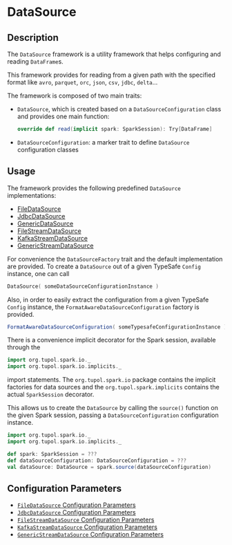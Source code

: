 # DataSource


## Description

The `DataSource` framework is a utility framework that helps configuring and reading `DataFrame`s.

This framework provides for reading from a given path with the specified format like 
`avro`, `parquet`, `orc`, `json`, `csv`, `jdbc`, `delta`...

The framework is composed of two main traits:
- `DataSource`, which is created based on a `DataSourceConfiguration` class and provides one main function:
  ```scala 
  override def read(implicit spark: SparkSession): Try[DataFrame]
  ```
- `DataSourceConfiguration`: a marker trait to define `DataSource` configuration classes


## Usage

The framework provides the following predefined `DataSource` implementations:

- [FileDataSource](file-data-source.md)
- [JdbcDataSource](jdbc-data-source.md)
- [GenericDataSource](generic-data-source.md)
- [FileStreamDataSource](streaming-file-data-source.md)
- [KafkaStreamDataSource](streaming-kafka-data-source.md)
- [GenericStreamDataSource](streaming-generic-data-source.md)

For convenience the `DataSourceFactory` trait and the default implementation are provided.
To create a `DataSource` out of a given TypeSafe `Config` instance, one can call

```scala
DataSource( someDataSourceConfigurationInstance )
```

Also, in order to easily extract the configuration from a given TypeSafe `Config` instance,
the `FormatAwareDataSourceConfiguration` factory is provided.

```scala
FormatAwareDataSourceConfiguration( someTypesafeConfigurationInstance )
```

There is a convenience implicit decorator for the Spark session, available through the
```scala
import org.tupol.spark.io._
import org.tupol.spark.io.implicits._
```
import statements.
The `org.tupol.spark.io` package contains the implicit factories for data sources and the `org.tupol.spark.implicits`
contains the actual `SparkSession` decorator.

This allows us to create the `DataSource` by calling the `source()` function on the given Spark session,
passing a `DataSourceConfiguration`  configuration instance.

```scala
import org.tupol.spark.io._
import org.tupol.spark.io.implicits._

def spark: SparkSession = ???
def dataSourceConfiguration: DataSourceConfiguration = ???
val dataSource: DataSource = spark.source(dataSourceConfiguration)
```


## Configuration Parameters

- [`FileDataSource` Configuration Parameters](file-data-source.md#configuration-parameters)
- [`JdbcDataSource` Configuration Parameters](jdbc-data-source.md#configuration-parameters)
- [`FileStreamDataSource` Configuration Parameters](streaming-file-data-source.md#configuration-parameters)
- [`KafkaStreamDataSource` Configuration Parameters](streaming-kafka-data-source.md#configuration-parameters)
- [`GenericStreamDataSource` Configuration Parameters](streaming-generic-data-source.md#configuration-parameters)
